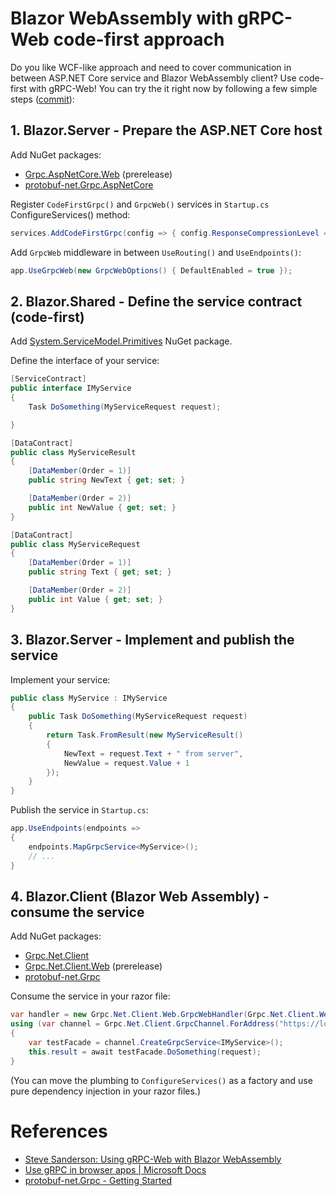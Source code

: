 # Blazor WebAssembly with gRPC-Web code-first approach
Do you like WCF-like approach and need to cover communication in between ASP.NET Core service and Blazor WebAssembly client? Use code-first with gRPC-Web! You can try the it right now by following a few simple steps (<a href="https://github.com/hakenr/BlazorGrpcWebCodeFirst/commit/e2bbbbb0aa8b9c9709145e271ee25cb41a4effae">commit</a>):
## 1. Blazor.Server - Prepare the ASP.NET Core host
Add NuGet packages:
* [Grpc.AspNetCore.Web](https://www.nuget.org/packages/Grpc.AspNetCore.Web) (prerelease)
* [protobuf-net.Grpc.AspNetCore](https://www.nuget.org/packages/protobuf-net.Grpc.AspNetCore/)

Register `CodeFirstGrpc()` and `GrpcWeb()` services in `Startup.cs` ConfigureServices() method:

```csharp
services.AddCodeFirstGrpc(config => { config.ResponseCompressionLevel = System.IO.Compression.CompressionLevel.Optimal; });
```

Add `GrpcWeb` middleware in between `UseRouting()` and `UseEndpoints()`:

```csharp
app.UseGrpcWeb(new GrpcWebOptions() { DefaultEnabled = true });
```

## 2. Blazor.Shared - Define the service contract (code-first)
Add [System.ServiceModel.Primitives](https://www.nuget.org/packages/System.ServiceModel.Primitives/) NuGet package.

Define the interface of your service:

```csharp
[ServiceContract]
public interface IMyService
{
	Task DoSomething(MyServiceRequest request);

}

[DataContract]
public class MyServiceResult
{
	[DataMember(Order = 1)]
	public string NewText { get; set; }

	[DataMember(Order = 2)]
	public int NewValue { get; set; }
}

[DataContract]
public class MyServiceRequest
{
	[DataMember(Order = 1)]
	public string Text { get; set; }

	[DataMember(Order = 2)]
	public int Value { get; set; }
}
```

## 3. Blazor.Server - Implement and publish the service
Implement your service:

```csharp
public class MyService : IMyService
{
	public Task DoSomething(MyServiceRequest request)
	{
		return Task.FromResult(new MyServiceResult()
		{
			NewText = request.Text + " from server",
			NewValue = request.Value + 1
		});
	}
}
```

Publish the service in `Startup.cs`:

```csharp
app.UseEndpoints(endpoints =>
{
	endpoints.MapGrpcService<MyService>();
	// ...
}
```

## 4. Blazor.Client (Blazor Web Assembly) - consume the service
Add NuGet packages:
* [Grpc.Net.Client](https://www.nuget.org/packages/Grpc.Net.Client)
* [Grpc.Net.Client.Web](https://www.nuget.org/packages/Grpc.Net.Client.Web) (prerelease)
* [protobuf-net.Grpc](https://www.nuget.org/packages/protobuf-net.Grpc)

Consume the service in your razor file:

```csharp
var handler = new Grpc.Net.Client.Web.GrpcWebHandler(Grpc.Net.Client.Web.GrpcWebMode.GrpcWeb, new HttpClientHandler());
using (var channel = Grpc.Net.Client.GrpcChannel.ForAddress("https://localhost:44383/", new Grpc.Net.Client.GrpcChannelOptions() { HttpClient = new HttpClient(handler) }))
{
	var testFacade = channel.CreateGrpcService<IMyService>();
	this.result = await testFacade.DoSomething(request);
}
```
(You can move the plumbing to `ConfigureServices()` as a factory and use pure dependency injection in your razor files.)

# References
* [Steve Sanderson: Using gRPC-Web with Blazor WebAssembly](https://blog.stevensanderson.com/2020/01/15/2020-01-15-grpc-web-in-blazor-webassembly/)
* [Use gRPC in browser apps | Microsoft Docs](https://docs.microsoft.com/en-us/aspnet/core/grpc/browser)
* [protobuf-net.Grpc - Getting Started](https://protobuf-net.github.io/protobuf-net.Grpc/gettingstarted)